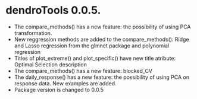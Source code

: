 # dendroTools 0.0.5.

* The compare_methods() has a new feature: the possibility of using PCA transformation. 
* New reggression methods are added to the compare_methods(): Ridge and Lasso regression from the glmnet package and polynomial regression
* Titles of plot_extreme() and plot_specific() have new title atribute: Optimal Selection description
* The compare_methods() has a new feature: blocked_CV
* The daily_response() has a new feature: the possibility of using PCA on response data. New examples are added. 
* Package version is changed to 0.0.5
